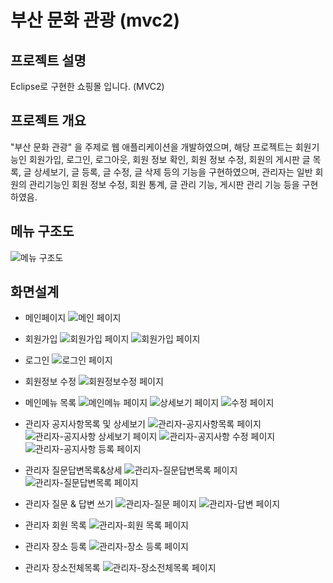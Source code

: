 # 부산 문화 관광 (mvc2)

## 프로젝트 설명
Eclipse로 구현한 쇼핑몰 입니다. (MVC2)

## 프로젝트 개요
"부산 문화 관광" 을 주제로 웹 애플리케이션을 개발하였으며, 해당 프로젝트는 회원기능인 회원가입, 로그인, 로그아웃, 회원 정보 확인, 회원 정보 수정, 회원의 게시판 글 목록, 글 상세보기, 글 등록, 글 수정, 글 삭제 등의 기능을 구현하였으며, 관리자는 일반 회원의 관리기능인 회원 정보 수정, 회원 통계, 글 관리 기능, 게시판 관리 기능 등을 구현하였음.

## 메뉴 구조도
![메뉴 구조도](./webapps/img/메뉴구조도.png "메뉴구조도")

## 화면설계 

* 메인페이지
![메인 페이지](./webapps/img/1.png "메인 페이지")

* 회원가입
![회원가입 페이지](./webapps/img/2.png "회원가입 페이지")
![회원가입 페이지](./webapps/img/3.png "회원가입 페이지")

* 로그인
![로그인 페이지](./webapps/img/4.png "로그인 페이지")

* 회원정보 수정
![회원정보수정 페이지](./webapps/img/4-1.png "회원정보수정 페이지")

* 메인메뉴 목록
![메인메뉴 페이지](./webapps/img/5.png "메인메뉴 페이지")
![상세보기 페이지](./webapps/img/6.png "상세보기 페이지")
![수정 페이지](./webapps/img/7.png "수정 페이지")

* 관리자 공지사항목록 및 상세보기
![관리자-공지사항목록 페이지](./webapps/img/8.png "관리자-공지사항목록 페이지")
![관리자-공지사항 상세보기 페이지](./webapps/img/8-1.png "관리자-공지사항 상세보기 페이지")
![관리자-공지사항 수정 페이지](./webapps/img/8-2.png "관리자-공지사항 수정 페이지")
![관리자-공지사항 등록 페이지](./webapps/img/8-3.png "관리자-공지사항 등록 페이지")

* 관리자 질문답변목록&상세
![관리자-질문답변목록 페이지](./webapps/img/9.png "관리자-질문답변목록 페이지")
![관리자-질문답변목록 페이지](./webapps/img/9-1.png "관리자-질문&답변상세보기 페이지")

* 관리자 질문 & 답변 쓰기
![관리자-질문 페이지](./webapps/img/9-2.png "관리자-질문 페이지")
![관리자-답변 페이지](./webapps/img/9-3.png "관리자-답변 페이지")

* 관리자 회원 목록
![관리자-회원 목록 페이지](./webapps/img/10.png "관리자-회원목록 페이지")

* 관리자 장소 등록
![관리자-장소 등록 페이지](./webapps/img/10-1.png "관리자-장소 등록 페이지")

* 관리자 장소전체목록 
![관리자-장소전체목록 페이지](./webapps/img/10-2.png "관리자-장소 전체 목록 페이지")

